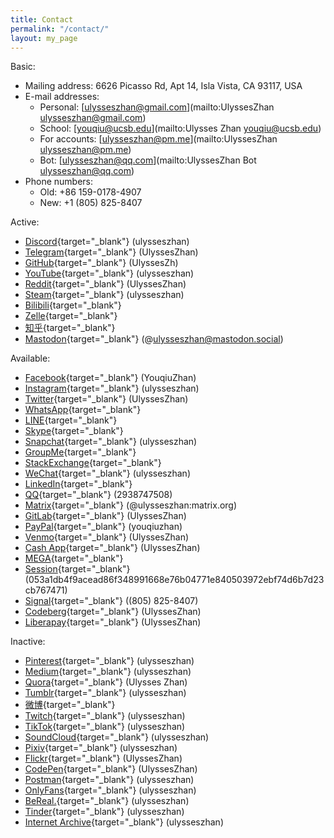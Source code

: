```yaml
---
title: Contact
permalink: "/contact/"
layout: my_page
---
```


Basic:

* Mailing address: 6626 Picasso Rd, Apt 14, Isla Vista, CA 93117, USA
* E-mail addresses:
  * Personal: [ulysseszhan@gmail.com](mailto:UlyssesZhan <ulysseszhan@gmail.com>)
  * School: [youqiu@ucsb.edu](mailto:Ulysses Zhan <youqiu@ucsb.edu>)
  * For accounts: [ulysseszhan@pm.me](mailto:UlyssesZhan <ulysseszhan@pm.me>)
  * Bot: [ulysseszhan@qq.com](mailto:UlyssesZhan Bot <ulysseszhan@qq.com>)
* Phone numbers:
  * Old: +86 159-0178-4907
  * New: +1 (805) 825-8407

Active:

* [Discord](https://discordapp.com/users/586808226058862623){target="_blank"} (ulysseszhan)
* [Telegram](https://t.me/UlyssesZhan){target="_blank"} (UlyssesZhan)
* [GitHub](https://github.com/UlyssesZh){target="_blank"} (UlyssesZh)
* [YouTube](https://youtube.com/@ulysseszhan){target="_blank"} (ulysseszhan)
* [Reddit](https://reddit.com/u/UlyssesZhan){target="_blank"} (UlyssesZhan)
* [Steam](https://steamcommunity.com/id/ulysseszhan){target="_blank"} (ulysseszhan)
* [Bilibili](https://space.bilibili.com/226047082){target="_blank"}
* [Zelle](enroll.zellepay.com/qr-codes?data=eyJuYW1lIjoiWU9VUUlVIiwidG9rZW4iOiI4MDU4MjU4NDA3IiwiYWN0aW9uIjoicGF5bWVudCJ9){target="_blank"}
* [知乎](https://zhihu.com/people/ulysseszhan){target="_blank"}
* [Mastodon](https://mastodon.social/@ulysseszhan){target="_blank"} (@ulysseszhan@mastodon.social)

Available:

* [Facebook](https://facebook.com/YouqiuZhan){target="_blank"} (YouqiuZhan)
* [Instagram](https://instagram.com/ulysseszhan){target="_blank"} (ulysseszhan)
* [Twitter](https://twitter.com/UlyssesZhan){target="_blank"} (UlyssesZhan)
* [WhatsApp](https://wa.me/qr/AWJXLNDNIBM3G1){target="_blank"}
* [LINE](https://line.me/ti/p/UORDWHwDyR){target="_blank"}
* [Skype](https://join.skype.com/invite/qJ1LIuNb3UQv){target="_blank"}
* [Snapchat](https://snapchat.com/add/ulysseszhan){target="_blank"} (ulysseszhan)
* [GroupMe](https://groupme.com/contact/106459805/ZE5oVxdV){target="_blank"}
* [StackExchange](https://stackexchange.com/users/14182367){target="_blank"}
* [WeChat](https://u.wechat.com/ENVS9zaZ_kYDj7Q2TdwWdyQ){target="_blank"} (ulysseszhan)
* [LinkedIn](https://linkedin.com/in/%E6%9C%89%E4%B8%98-%E8%A9%B9-7715a4155){target="_blank"}
* [QQ](https://qm.qq.com/cgi-bin/qm/qr?k=-u9lqfGgG0FoZjI-LJoFUtzJzBq2KMfa){target="_blank"} (2938747508)
* [Matrix](https://matrix.to/#/@ulysseszhan:matrix.org){target="_blank"} (\@ulysseszhan:matrix.org)
* [GitLab](https://gitlab.com/UlyssesZhan){target="_blank"} (UlyssesZhan)
* [PayPal](https://paypal.me/youqiuzhan){target="_blank"} (youqiuzhan)
* [Venmo](https://venmo.com/UlyssesZhan){target="_blank"} (UlyssesZhan)
* [Cash App](https://cash.app/$UlyssesZhan){target="_blank"} (UlyssesZhan)
* [MEGA](https://mega.nz/C!DOw1hIgb){target="_blank"}
* [Session](https://getsession.org/download){target="_blank"} (053a1db4f9acead86f348991668e76b04771e840503972ebf74d6b7d23cb767471)
* [Signal](https://signal.org/install){target="_blank"} ((805) 825-8407)
* [Codeberg](https://codeberg.org/UlyssesZhan){target="_blank"} (UlyssesZhan)
* [Liberapay](https://liberapay.com/UlyssesZhan/){target="_blank"} (UlyssesZhan)

Inactive:

* [Pinterest](https://pinterest.com/ulysseszhan){target="_blank"} (ulysseszhan)
* [Medium](https://medium.com/@ulysseszhan){target="_blank"} (ulysseszhan)
* [Quora](https://quora.com/profile/Ulysses-Zhan){target="_blank"} (Ulysses Zhan)
* [Tumblr](https://ulysseszhan.tumblr.com/){target="_blank"} (ulysseszhan)
* [微博](https://weibo.com/u/3207976064){target="_blank"}
* [Twitch](https://twitch.tv/ulysseszhan){target="_blank"} (ulysseszhan)
* [TikTok](https://tiktok.com/@ulysseszhan){target="_blank"} (ulysseszhan)
* [SoundCloud](https://soundcloud.com/ulysseszhan){target="_blank"} (ulysseszhan)
* [Pixiv](https://pixiv.net/users/28889180){target="_blank"} (ulysseszhan)
* [Flickr](https://flickr.com/photos/UlyssesZhan){target="_blank"} (UlyssesZhan)
* [CodePen](https://codepen.io/UlyssesZhan){target="_blank"} (UlyssesZhan)
* [Postman](https://postman.com/ulysseszhan){target="_blank"} (ulysseszhan)
* [OnlyFans](https://onlyfans.com/ulysseszhan){target="_blank"} (ulysseszhan)
* [BeReal.](https://bere.al/ulysseszhan){target="_blank"} (ulysseszhan)
* [Tinder](https://tinder.com/@ulysseszhan){target="_blank"} (ulysseszhan)
* [Internet Archive](https://archive.org/details/@ulysseszhan){target="_blank"} (ulysseszhan)
